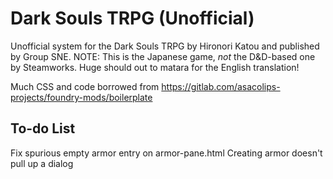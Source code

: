 # Dark Souls TRPG (Unofficial)

Unofficial system for the Dark Souls TRPG by Hironori Katou and published by Group SNE. NOTE: This is the Japanese game, *not* the D&D-based one by Steamworks. Huge should out to matara for the English translation!

Much CSS and code borrowed from <https://gitlab.com/asacolips-projects/foundry-mods/boilerplate>

## To-do List

Fix spurious empty armor entry on armor-pane.html
Creating armor doesn't pull up a dialog
